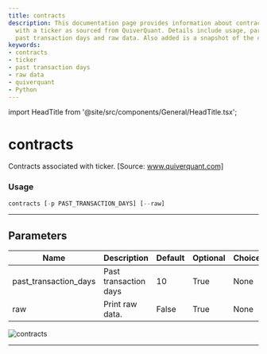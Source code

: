 ```yaml
---
title: contracts
description: This documentation page provides information about contracts associated
  with a ticker as sourced from QuiverQuant. Details include usage, parameters like
  past transaction days and raw data. Also added is a snapshot of the contracts interface.
keywords:
- contracts
- ticker
- past transaction days
- raw data
- quiverquant
- Python
---
```


import HeadTitle from '@site/src/components/General/HeadTitle.tsx';

<HeadTitle title="contracts - Gov - Stocks - Reference | OpenBB Terminal Docs" />

# contracts

Contracts associated with ticker. [Source: www.quiverquant.com]

### Usage

```python
contracts [-p PAST_TRANSACTION_DAYS] [--raw]
```

---

## Parameters

| Name | Description | Default | Optional | Choices |
| ---- | ----------- | ------- | -------- | ------- |
| past_transaction_days | Past transaction days | 10 | True | None |
| raw | Print raw data. | False | True | None |

![contracts](https://user-images.githubusercontent.com/46355364/154263066-0ff61349-4fe5-4eac-9e60-23fa075a9e9f.png)

---
